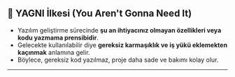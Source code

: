 ## 🧩 YAGNI İlkesi (You Aren't Gonna Need It)

- Yazılım geliştirme sürecinde **şu an ihtiyacınız olmayan özellikleri veya kodu yazmama prensibidir**.
- Gelecekte kullanılabilir diye **gereksiz karmaşıklık ve iş yükü eklemekten kaçınmak** anlamına gelir.
- Böylece, gereksiz kod yazılmaz, proje daha sade ve bakımı kolay olur.

---